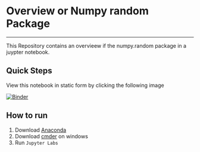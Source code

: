 # Overview or Numpy random Package
***

This Repository contains an overvieew if the numpy.random package in a juypter notebook.


## Quick Steps
View this notebook in static form by clicking the following image 

[![Binder](https://mybinder.org/badge_logo.svg)](https://mybinder.org/v2/gh/Lynch08/Fundementals_Of_Data_Analysis/HEAD?labpath=Numpy_Random.ipynb)

## How to run

1. Download [Anaconda](https://www.anaconda.com/products/individual)
2. Download [cmder](https://cmder.net/) on windows
3. Run `Jupyter Labs`